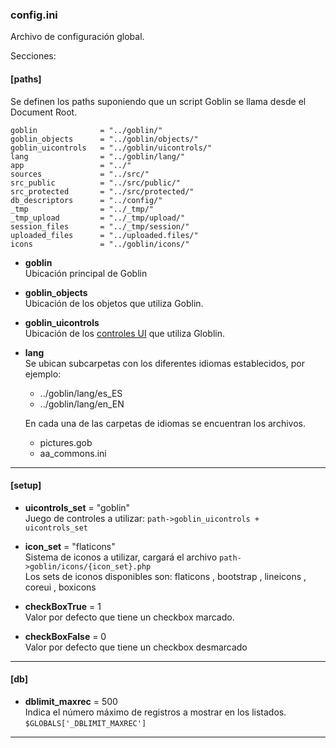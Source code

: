 ### config.ini

Archivo de configuración global.

Secciones:


#### [paths]

Se definen los paths suponiendo que un script Goblin se llama desde el Document Root.

	goblin              = "../goblin/"
	goblin_objects      = "../goblin/objects/"
	goblin_uicontrols   = "../goblin/uicontrols/"
	lang                = "../goblin/lang/"
	app                 = "../"
	sources             = "../src/"
	src_public          = "../src/public/"
	src_protected       = "../src/protected/"
	db_descriptors      = "../config/"
	_tmp                = "../_tmp/"
	_tmp_upload         = "../_tmp/upload/"
	session_files       = "../_tmp/session/"
	uploaded_files      = "../uploaded.files/"
	icons               = "../goblin/icons/"
	
* **goblin**   
Ubicación principal de Goblin

* **goblin_objects**  
Ubicación de los objetos que utiliza Goblin.

* **goblin_uicontrols**  
Ubicación de los [controles UI](ui_controls.md) que utiliza Globlin.

* **lang**   
Se ubican subcarpetas con los diferentes idiomas establecidos, por ejemplo:  

    * ../goblin/lang/es_ES  
    * ../goblin/lang/en_EN
    
    En cada una de las carpetas de idiomas se encuentran los archivos.

    * pictures.gob
    * aa_commons.ini
    
    
---


#### [setup]

* **uicontrols_set** = "goblin"  
    Juego de controles a utilizar: `path->goblin_uicontrols + uicontrols_set`
    
* **icon_set** = "flaticons"  
    Sistema de iconos a utilizar, cargará el archivo `path->goblin/icons/{icon_set}.php`  
    Los sets de iconos disponibles son: flaticons , bootstrap , lineicons , coreui , boxicons

* **checkBoxTrue** = 1  
    Valor por defecto que tiene un checkbox marcado.
    
* **checkBoxFalse** = 0  
    Valor por defecto que tiene un checkbox desmarcado    


---



#### [db]

* **dblimit_maxrec** = 500  
    Indica el número máximo de registros a mostrar en los listados.  
    `$GLOBALS['_DBLIMIT_MAXREC']` 
    
    
---
